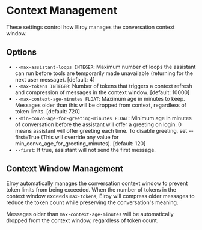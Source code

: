 # Context Management

These settings control how Elroy manages the conversation context window.

## Options

* `--max-assistant-loops INTEGER`: Maximum number of loops the assistant can run before tools are temporarily made unavailable (returning for the next user message). [default: 4]
* `--max-tokens INTEGER`: Number of tokens that triggers a context refresh and compression of messages in the context window. [default: 10000]
* `--max-context-age-minutes FLOAT`: Maximum age in minutes to keep. Messages older than this will be dropped from context, regardless of token limits. [default: 720]
* `--min-convo-age-for-greeting-minutes FLOAT`: Minimum age in minutes of conversation before the assistant will offer a greeting on login. 0 means assistant will offer greeting each time. To disable greeting, set --first=True (This will override any value for min_convo_age_for_greeting_minutes). [default: 120]
* `--first`: If true, assistant will not send the first message.

## Context Window Management

Elroy automatically manages the conversation context window to prevent token limits from being exceeded. When the number of tokens in the context window exceeds `max-tokens`, Elroy will compress older messages to reduce the token count while preserving the conversation's meaning.

Messages older than `max-context-age-minutes` will be automatically dropped from the context window, regardless of token count.
